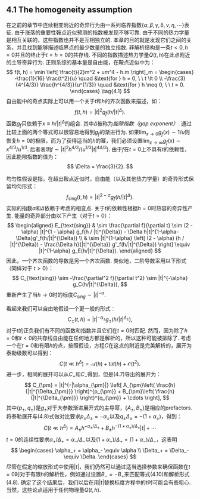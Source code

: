 ## 4.1    The homogeneity assumption
在之前的章节中连续相变附近的奇异行为由一系列临界指数$\{ \alpha, \beta, \gamma, \delta, \nu, \eta, \cdots \}$表征. 由于涨落的重要性鞍点近似预测的指数被发现不够可靠. 由于不同的热力学量是相互关联的，这些指数也并不是互相独立的. 本章的目的就是发现它们之间的关系，并且找到能够描述临界点的最少数量的独立指数. 
非解析结构是一条$t \lt 0, h = 0$并且的终止于$t = h = 0$的共存线. 不同的指数描述热力学量$Q(t, h)$在此点附近的主导奇异行为. 正则系综的基本量是自由能，在鞍点近似中为：
$$
f(t, h) = \min \left[ \frac{t}{2}m^2 + um^4 - h.m \right]_m = 
\begin{cases}
-\frac{1}{16} \frac{t^2}{u} \quad &\text{for } h = 0, \ \ t \lt 0 \\
-\frac{3}{4^{4/3}} \frac{h^{4/3}}{u^{1/3}} \quad &\text{for } h \neq 0, \ \ t = 0.
\end{cases}
\tag{4.1}
$$
自由能中的奇点实际上可以用一个关于$t$和$h$的齐次函数来描述，如：
$$
f(t, h) = |t|^2 g_f(h / |t|^{\Delta}).
\tag{4.2}
$$
函数$g_f$只依赖于$x \equiv h / |t|^{\Delta}$的组合. 其中$\Delta$被称为*能隙指数（gap exponent）*. 通过比较上面的两个等式可以很容易地得到$g_f$的渐进行为. 如果$\lim_{x \rightarrow 0} g_f(x) \sim 1/u$则恢复$h = 0$的极限，而为了获得适当的$h$的幂，我们必须设置$\lim_{x \rightarrow \infty} g_f(x) \sim x^{4/3}/u^{1/3}$. 后者表明$f \sim |t|^2 h^{4/3} / (u^{1/3} |t|^{4\Delta/3})$. 由于$f$在$t = 0$上不具有$t$的依赖性，因此能隙指数的值为：
$$
\Delta = \frac{3}{2}.
$$

均匀性假设是指，在超出鞍点近似时，自由能（以及其他热力学量）的奇异形式保留均匀形式：
$$
f_{\text{sing}}(t, h) = |t|^{2-\alpha} g_f(h / |t|^{\Delta}).
$$
实际的指数$\alpha$和$\Delta$依赖于考虑的相变点. 关于$t$的依赖性根据$h=0$时热容的奇异性产生. 能量的奇异部分由以下产生（对于$t \gt 0$）：
$$
\begin{aligned}
E_{\text{sing}} & \sim \frac{\partial f}{\partial t} \sim (2 - \alpha) |t|^{1 - \alpha} g_f(h / |t|^{\Delta}) - \Delta h|t|^{1-\alpha-\Delta}g'_f(h/|t|^{\Delta}) \\
& \sim |t|^{1-\alpha} \left[ (2 - \alpha) (h / |t|^{\Delta}) - \frac{\Delta h}{|t|^{\Delta}} g'_f(h/|t|^{\Delta}) \right] \equiv |t|^{1-\alpha} g_E(h/|t|^{\Delta}).
\end{aligned}
$$
因此，一个齐次函数的导数是另一个齐次函数. 类似地，二阶导数采用以下形式（同样对于 $t>0$）：
$$
C_{\text{sing}} \sim -\frac{\partial^2 f}{\partial t^2} \sim |t|^{-\alpha} g_C(h/|t|^{\Delta}),
$$
重新产生了当$h \rightarrow 0$时的标度$C_{sing} \sim |t|^{-\alpha}$.

看起来我们可以自由地假设一个更一般的形式：
$$
C_{\pm}(t, h) = |t|^{-\alpha_{\pm}} g_\pm (h / |t|^{\Delta_{\pm}}),
\tag{4.7}
$$
对于$t$的正负我们有不同的函数和指数并且它们在$t=0$时匹配. 然而，因为除了$h=0$和$t \lt 0$的共存线自由能在任何地方都是解析的，所以这种可能被排除了. 考虑一个在$t=0$和有限$h$的点，按照假设，方程$C$在这点的附近是完美解析的，展开为泰勒级数可以得到：
$$
C(t \ll h^{\Delta}) = \mathcal{A}(h) + t\mathcal{B}(h) + \mathcal{O}(t^2).
$$
进一步，相同的展开可以从$C_+$和$C_-$得到，但是(4.7)导出的展开为：
$$
C_{\pm} = |t|^{-|\alpha_{\pm}|} \left[ A_{\pm}\left( \frac{h}{|t|^{\Delta_{\pm}}} \right)^{p_{\pm}} + B_{\pm}\left( \frac{h}{|t|^{\Delta_{\pm}}} \right)^{q_{\pm}} + \cdots \right],
$$
其中$\{ p_{\pm}, q_{\pm} \}$是$g_{\pm}$对于大参数渐进展开式的主导幂，$\{A_{\pm}, B_{\pm}\}$是相应的prefactors. 将泰勒展开与(4.8)式做对比要求$p_{\pm} \Delta_{\pm} = -\alpha_{\pm}$以及$q_{\pm} \Delta_{\pm} = - (1 + \alpha_{\pm})$，得到：
$$
C(t \ll h^{\Delta}) = A_{\pm} h^{-\alpha_{\pm} / \Delta_{\pm}} + B_{\pm} h^{-(1 + \alpha_{\pm}) / \Delta_{\pm}} |t| + \cdots
$$
$t = 0$的连续性要求$\alpha_+ / \Delta_+ = \alpha_- / \Delta_-$以及$( 1+\alpha_+) / \Delta_+ = (1 + \alpha_-) / \Delta_-$，这表明
$$
\begin{cases}
\alpha_+ = \alpha_- \equiv \alpha \\
\Delta_+ = \Delta_- \equiv \Delta.
\end{cases}
$$
尽管在假定的缩放形式中使用$|t|$，我们仍然可以通过适当选择参数来确保函数在$t = 0$时对于有限$h$的解析性，例如通过设置$B_− =−B_+$来匹配等式(4.10)和解析形式(4.8). 确定了这个结果后，我们以后在用$|t|$替换标度方程中的$t$时可能会有些粗心. 当然，这些论点适用于任何物理量$Q(t, h)$.


